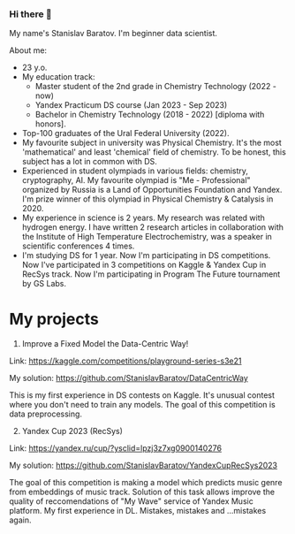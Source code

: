 ### Hi there 👋

My name's Stanislav Baratov. I'm beginner data scientist.

About me:
- 23 y.o.
- My education track:
  - Master student of the 2nd grade in Chemistry Technology (2022 - now)
  - Yandex Practicum DS course (Jan 2023 - Sep 2023)
  - Bachelor in Chemistry Technology (2018 - 2022) [diploma with honors].
- Top-100 graduates of the Ural Federal University (2022).
- My favourite subject in university was Physical Chemistry. It's the most 'mathematical' and least 'chemical' field of chemistry. To be honest, this subject has a lot in common with DS.
- Experienced in student olympiads in various fields: chemistry, cryptography, AI. My favourite olympiad is "Me - Professional" organized by Russia is a Land of Opportunities Foundation and Yandex. I'm prize winner of this olympiad in Physical Chemistry & Catalysis in 2020.
- My experience in science is 2 years. My research was related with hydrogen energy. I have written 2 research articles in collaboration with the Institute of High Temperature Electrochemistry, was a speaker in scientific conferences 4 times.
- I'm studying DS for 1 year. Now I'm participating in DS competitions. Now I've participated in 3 competitions on Kaggle & Yandex Cup in RecSys track. Now I'm participating in Program The Future tournament by GS Labs.

# My projects

1. Improve a Fixed Model the Data-Centric Way!

Link: https://kaggle.com/competitions/playground-series-s3e21

My solution: https://github.com/StanislavBaratov/DataCentricWay

This is my first experience in DS contests on Kaggle. It's unusual contest where you don't need to train any models. The goal of this competition is data preprocessing.

2. Yandex Cup 2023 (RecSys)

Link: https://yandex.ru/cup/?ysclid=lpzj3z7xg0900140276

My solution: https://github.com/StanislavBaratov/YandexCupRecSys2023

The goal of this competition is making a model which predicts music genre from embeddings of music track. Solution of this task allows improve the quality of reccomendations of "My Wave" service of Yandex Music platform. My first experience in DL. Mistakes, mistakes and ...mistakes again.

